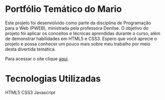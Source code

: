 # Portfólio Temático do Mario

Este projeto foi desenvolvido como parte da disciplina de Programação para a Web (PWEB), ministrada pela professora Denilse. O objetivo do projeto foi aplicar os conceitos e técnicas aprendidas durante o curso, além de demonstrar habilidades em HTML5 e CSS3.
Espero que você aprecie o projeto e possa conhecer um pouco mais sobre meu trabalho por meio desta divertida temática.

Para acessar o site clique <a href="https://portifolio-gabrielgoncalves.netlify.app/">aqui</a>.

# Tecnologias Utilizadas

HTML5
CSS3
Javascript
